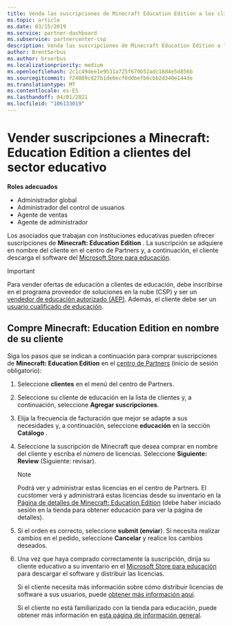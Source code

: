 ```yaml
---
title: Venda las suscripciones de Minecraft Education Edition a los clientes de educación
ms.topic: article
ms.date: 03/15/2019
ms.service: partner-dashboard
ms.subservice: partnercenter-csp
description: Venda las suscripciones de Minecraft Education Edition a los clientes de educación calificados que puedan descargarlos desde Microsoft Education Store.
author: BrentSerbus
ms.author: brserbus
ms.localizationpriority: medium
ms.openlocfilehash: 2c1c49dee1e9531a725f679b52adc18d4e5d856b
ms.sourcegitcommit: f24089cd27b1de6ecf6ddbefb6cbb2d340e144de
ms.translationtype: MT
ms.contentlocale: es-ES
ms.lasthandoff: 04/01/2021
ms.locfileid: "106133019"
---
```

# <a name="sell-minecraft-education-edition-subscriptions-to-education-customers"></a>Vender suscripciones a Minecraft: Education Edition a clientes del sector educativo

**Roles adecuados**

- Administrador global
- Administrador del control de usuarios
- Agente de ventas
- Agente de administrador

Los asociados que trabajan con instituciones educativas pueden ofrecer suscripciones de **Minecraft: Education Edition** . La suscripción se adquiere en nombre del cliente en el centro de Partners y, a continuación, el cliente descarga el software del [Microsoft Store para educación](https://educationstore.microsoft.com). 

>[!IMPORTANT]
>Para vender ofertas de educación a clientes de educación, debe inscribirse en el programa proveedor de soluciones en la nube (CSP) y ser un [vendedor de educación autorizado (AEP)](https://www.mepn.com). Además, el cliente debe ser un [usuario cualificado de educación](https://www.microsoftvolumelicensing.com/DocumentSearch.aspx?Mode=3&DocumentTypeId=7).  

 
## <a name="buy-minecraft-education-edition-on-behalf-of-your-customer"></a>Compre **Minecraft: Education Edition** en nombre de su cliente

Siga los pasos que se indican a continuación para comprar suscripciones de **Minecraft: Education Edition** en el [centro de Partners](https://partnercenter.microsoft.com/pcv/dashboard/overview
) (inicio de sesión obligatorio):

  1.  Seleccione **clientes** en el menú del centro de Partners.
  
  2.  Seleccione su cliente de educación en la lista de clientes y, a continuación, seleccione **Agregar suscripciones**.
  
  3.  Elija la frecuencia de facturación que mejor se adapte a sus necesidades y, a continuación, seleccione **educación** en la sección **Catálogo** .

  4.  Seleccione la suscripción de Minecraft que desea comprar en nombre del cliente y escriba el número de licencias. Seleccione **Siguiente: Review** (Siguiente: revisar).

      >[!NOTE]
      >Podrá ver y administrar estas licencias en el centro de Partners. El cucstomer verá y administrará estas licencias desde su inventario en la [Página de detalles de Minecraft: Education Edition](https://educationstore.microsoft.com/store/details/minecraft-education-edition/9nblggh4r2r6) (debe haber iniciado sesión en la tienda para obtener educación para ver la página de detalles). 

  5.  Si el orden es correcto, seleccione **submit (enviar**). Si necesita realizar cambios en el pedido, seleccione **Cancelar** y realice los cambios deseados.   

  6.  Una vez que haya comprado correctamente la suscripción, dirija su cliente educativo a su inventario en el [Microsoft Store para educación](https://educationstore.microsoft.com) para descargar el software y distribuir las licencias.

      Si el cliente necesita más información sobre cómo distribuir licencias de software a sus usuarios, puede [obtener más información aquí](/education/windows/school-get-minecraft#distribute-minecraft).  
  
      Si el cliente no está familiarizado con la tienda para educación, puede obtener más información en [esta página de información general](/microsoft-store/windows-store-for-business-overview).  

